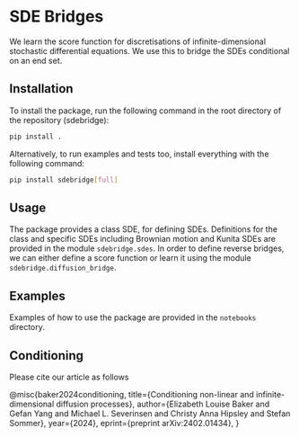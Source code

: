 # SDE Bridges

We learn the score function for discretisations of infinite-dimensional stochastic differential equations.
We use this to bridge the SDEs conditional on an end set.

## Installation

To install the package, run the following command in the root directory of the repository (sdebridge):

```bash
pip install .
```
Alternatively, to run examples and tests too, install everything with the following command:

```bash
pip install sdebridge[full]
```

## Usage

The package provides a class SDE, for defining SDEs.
Definitions for the class and specific SDEs including Brownian motion and Kunita SDEs are provided in the module `sdebridge.sdes`.
In order to define reverse bridges, we can either define a score function or learn it using the module `sdebridge.diffusion_bridge`.

## Examples

Examples of how to use the package are provided in the `notebooks` directory.

## Conditioning

Please cite our article as follows

@misc{baker2024conditioning,
      title={Conditioning non-linear and infinite-dimensional diffusion processes},
      author={Elizabeth Louise Baker and Gefan Yang and Michael L. Severinsen and Christy Anna Hipsley and Stefan Sommer},
      year={2024},
      eprint={preprint arXiv:2402.01434},
}
